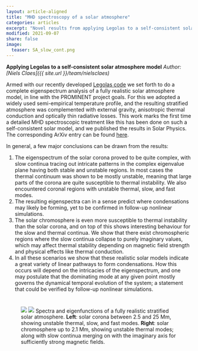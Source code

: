 ```yaml
---
layout: article-aligned
title: "MHD spectroscopy of a solar atmosphere"
categories: articles
excerpt: "Novel results from applying Legolas to a self-consistent solar atmosphere model."
modified: 2021-09-07
share: false
image:
  teaser: SA_slow_cont.png
---
```


**Applying Legolas to a self-consistent solar atmosphere model**
*Author: [Niels Claes]({{ site.url }}/team/nielsclaes)*

Armed with our recently developed [Legolas code](https://legolas.science) we set forth to do a complete eigenspectrum analysis of a fully realistic solar atmosphere model, in line with the PROMINENT project goals. For this we adopted a widely used semi-empirical temperature profile, and the resulting stratified atmosphere was complemented with external gravity, anisotropic thermal conduction and optically thin radiative losses. This work marks the first time a detailed MHD spectroscopic treatment like this has been done on such a self-consistent solar model, and we published the results in Solar Physics. The corresponding ArXiv entry can be found [here](https://arxiv.org/abs/2108.09467).

In general, a few major conclusions can be drawn from the results:
1. The eigenspectrum of the solar corona proved to be quite complex, with slow continua tracing out intricate patterns in the complex eigenvalue plane having both stable and unstable regions. In most cases the thermal continuum was shown to be mostly unstable, meaning that large parts of the corona are quite susceptible to thermal instability. We also encountered coronal regions with unstable thermal, slow, and fast modes.
2. The resulting eigenspectra can in a sense predict where condensations may likely be forming, yet to be confirmed in follow-up nonlinear simulations.
3. The solar chromosphere is even more susceptible to thermal instability than the solar corona, and on top of this shows interesting behaviour for the slow and thermal continua. We show that there exist chromospheric regions where the slow continua collapse to purely imaginary values, which may affect thermal stability depending on magnetic field strength and physical effects like thermal conduction.
4. In all these scenarios we show that these realistic solar models indicate a great variety of linear pathways to form condensations. How this occurs will depend on the intricacies of the eigenspectrum, and one may postulate that the dominating mode at any given point mostly governs the dynamical temporal evolution of the system; a statement that could be verified by follow-up nonlinear simulations.


<figure class="half">
  <img src="{{ site.url }}/images/SA_corona.png" style="padding-top: 1.6rem">
	<img src="{{ site.url }}/images/SA_chromo.png">
  <figurecaption>
    Spectra and eigenfunctions of a fully realistic stratified solar atmosphere.
    <b>Left</b>: solar corona between 2.5 and 25 Mm, showing unstable thermal, slow, and fast modes.
    <b>Right</b>: solar chromosphere up to 2.1 Mm, showing unstable thermal modes; along with slow continua merging
    on with the imaginary axis for sufficiently strong magnetic fields.
  </figurecaption>
</figure>

